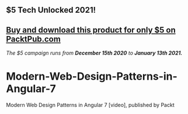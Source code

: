 ## $5 Tech Unlocked 2021!
[Buy and download this product for only $5 on PacktPub.com](https://www.packtpub.com/)
-----
*The $5 campaign         runs from __December 15th 2020__ to __January 13th 2021.__*

# Modern-Web-Design-Patterns-in-Angular-7
 Modern Web Design Patterns in Angular 7 [video], published by Packt
